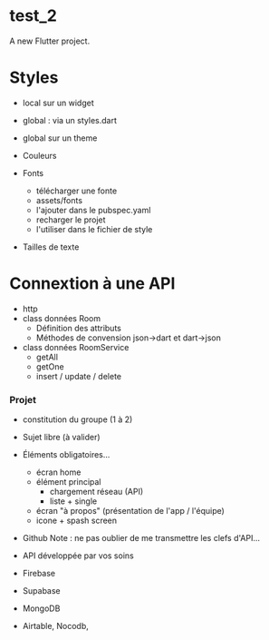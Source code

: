 # test_2

A new Flutter project.


# Styles

- local sur un widget
- global : via un styles.dart
- global sur un theme

- Couleurs
- Fonts
    - télécharger une fonte
    - assets/fonts
    - l'ajouter dans le pubspec.yaml
    - recharger le projet
    - l'utiliser dans le fichier de style
- Tailles de texte


# Connextion à une API

- http
- class données Room 
    - Définition des attributs
    - Méthodes de convension json->dart et dart->json
- class données RoomService
    - getAll
    - getOne
    - insert / update / delete


### Projet

- constitution du groupe (1 à 2)
- Sujet libre (à valider)
- Éléments obligatoires...
    - écran home
    - élément principal 
        - chargement réseau (API)
        - liste + single 
    - écran "à propos" (présentation de l'app / l'équipe)
    - icone + spash screen

-   Github
    Note : ne pas oublier de me transmettre les clefs d'API...

-   API développée par vos soins
-   Firebase
-   Supabase
-   MongoDB
-   Airtable, Nocodb,  





